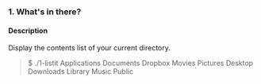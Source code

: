 ### 1. What's in there?

#### Description
Display the contents list of your current directory.

> $ ./1-listit
> Applications Documents Dropbox Movies Pictures Desktop Downloads Library Music Public

